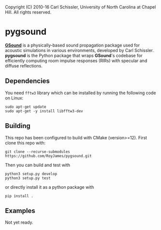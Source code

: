 Copyright (C) 2010-16 Carl Schissler, University of North Carolina at Chapel Hill.
All rights reserved.

pygsound
=====

[**GSound**](http://gamma.cs.unc.edu/GSOUND/) is a physically-based sound propagation package used for acoustic simulations in various environments, developed by Carl Schissler. **pygsound** is the Python package that wraps **GSound**'s codebase for efficiently computing room impulse responses (RIRs) with specular and diffuse reflections.

Dependencies
--------

You need `fftw3` library which can be installed by running the following code on Linux:
```
sudo apt-get update
sudo apt-get -y install libfftw3-dev
```

Building
--------

This repo has been configured to build with CMake (version>=12). First clone this repo with:
```
git clone --recurse-submodules https://github.com/RoyJames/pygsound.git
```
Then you can build and test with
```
python3 setup.py develop
python3 setup.py test
```
or directly install it as a python package with
```
pip install .
```

Examples
--------

Not yet ready.
